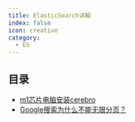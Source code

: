 ```yaml
---
title: ElasticSearch详解
index: false
icon: creative
category:
  - ES
---
```


## 目录

- [m1芯片电脑安装cerebro](m1芯片电脑安装cerebro.md)
- [Google搜索为什么不能无限分页？](Google搜索为什么不能无限分页？.md)

